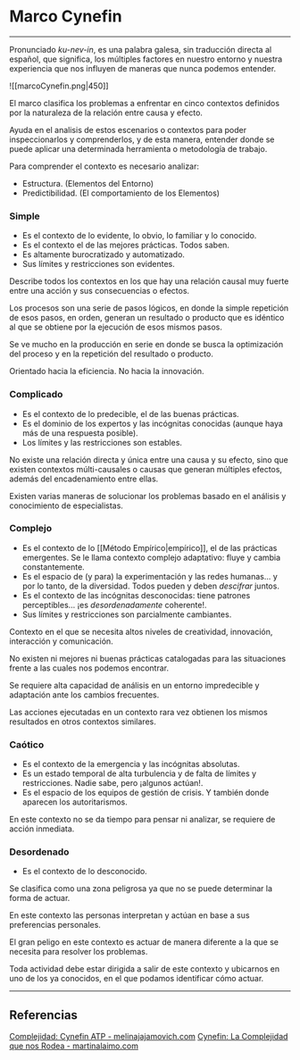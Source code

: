 # Marco Cynefin
---

Pronunciado *ku-_nev_\-in*, es una palabra galesa, sin traducción directa al español, que significa, los múltiples factores en nuestro entorno y nuestra experiencia que nos influyen de maneras que nunca podemos entender.

![[marcoCynefin.png|450]]

El marco clasifica los problemas a enfrentar en cinco contextos definidos por la naturaleza de la relación entre causa y efecto.

Ayuda en el analisis de estos escenarios o contextos para poder inspeccionarlos y comprenderlos, y de esta manera, entender donde se puede aplicar una determinada herramienta o metodología de trabajo.

Para comprender el contexto es necesario analizar:
- Estructura. (Elementos del Entorno)
- Predictibilidad. (El comportamiento de los Elementos)

### Simple
- Es el contexto de lo evidente, lo obvio, lo familiar y lo conocido.
- Es el contexto el de las mejores prácticas. Todos saben.
- Es altamente burocratizado y automatizado.
- Sus límites y restricciones son evidentes.

Describe todos los contextos en los que hay una relación causal muy fuerte entre una acción y sus consecuencias o efectos.

Los procesos son una serie de pasos lógicos, en donde la simple repetición de esos pasos, en orden, generan un resultado o producto que es idéntico al que se obtiene por la ejecución de esos mismos pasos.

Se ve mucho en la producción en serie en donde se busca la optimización del proceso y en la repetición del resultado o producto.

Orientado hacia la eficiencia. No hacia la innovación.

### Complicado
- Es el contexto de lo predecible, el de las buenas prácticas.
- Es el dominio de los expertos y las incógnitas conocidas (aunque haya más de una respuesta posible).
- Los límites y las restricciones son estables.

No existe una relación directa y única entre una causa y su efecto, sino que existen contextos múlti-causales o causas que generan múltiples efectos, además del encadenamiento entre ellas.

Existen varias maneras de solucionar los problemas basado en el análisis y conocimiento de especialistas.

### Complejo
- Es el contexto de lo [[Método Empírico|empírico]], el de las prácticas emergentes. Se le llama contexto complejo adaptativo: fluye y cambia constantemente.
- Es el espacio de (y para) la experimentación y las redes humanas... y por lo tanto, de la diversidad. Todos pueden y deben *descifrar* juntos.
- Es el contexto de las incógnitas desconocidas: tiene patrones perceptibles... ¡es *desordenadamente* coherente!.
- Sus límites y restricciones son parcialmente cambiantes.

Contexto en el que se necesita altos niveles de creatividad, innovación, interacción y comunicación.

No existen ni mejores ni buenas prácticas catalogadas para las situaciones frente a las cuales nos podemos encontrar.

Se requiere alta capacidad de análisis en un entorno impredecible y adaptación ante los cambios frecuentes.

Las acciones ejecutadas en un contexto rara vez obtienen los mismos resultados en otros contextos similares.

### Caótico
- Es el contexto de la emergencia y las incógnitas absolutas.
- Es un estado temporal de alta turbulencia y de falta de límites y restricciones. Nadie sabe, pero ¡algunos actúan!.
- Es el espacio de los equipos de gestión de crisis. Y también donde aparecen los autoritarismos.

En este contexto no se da tiempo para pensar ni analizar, se requiere de acción inmediata.

### Desordenado
- Es el contexto de lo desconocido.

Se clasifica como una zona peligrosa ya que no se puede determinar la forma de actuar.

En este contexto las personas interpretan y actúan en base a sus preferencias personales.

El gran peligo en este contexto es actuar de manera diferente a la que se necesita para resolver los problemas.

Toda actividad debe estar dirigida a salir de este contexto y ubicarnos en uno de los ya conocidos, en el que podamos identificar cómo actuar.

---

## Referencias
[Complejidad: Cynefin ATP - melinajajamovich.com](http://melinajajamovich.com/blog/2019/01/21/complejidad-cynefin-atp/)
[Cynefin: La Complejidad que nos Rodea - martinalaimo.com](https://martinalaimo.com/es/blog/cynefin)